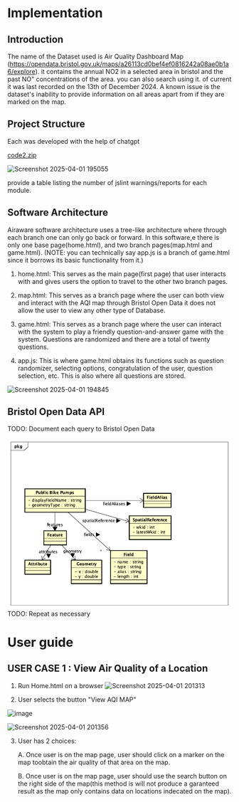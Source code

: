 # Implementation 

## Introduction
The name of the Dataset used is Air Quality Dashboard Map (https://opendata.bristol.gov.uk/maps/a26113cd0bef4ef0816242a08ae0b1a6/explore). it contains the annual NO2 in a selected area in bristol and the past NO" concentrations of the area. you can also search using it. of current it was last recorded on the 13th of December 2024. A known issue is the dataset's inability to provide information on all areas apart from if they are marked on the map. 

## Project Structure

Each was developed with the help of chatgpt

[code2.zip](https://github.com/user-attachments/files/19555983/code2.zip)

![Screenshot 2025-04-01 195055](https://github.com/user-attachments/assets/cf6b373b-3d3c-4dbf-9dca-2965316c24bb)


provide a table listing the number of jslint warnings/reports for each module.

## Software Architecture
Airaware software architecture uses a tree-like architecture where through each branch one can only go back or forward. In this software,e there is only one base page(home.html), and two branch pages(map.html and game.html). (NOTE: you can technically say app.js is a branch of game.html since it borrows its basic functionality from it.)

1. home.html: This serves as the main page(first page) that user interacts with 
    and gives users the option to travel to the other two branch pages.

2. map.html: This serves as a branch page where the user can both view and 
    interact with the AQI map through Bristol Open Data it does not allow the user to view any other type of Database.

3. game.html: This serves as a branch page where the user can interact with the
     system to play a friendly question-and-answer game with the system. Questions are randomized and there are a total of twenty questions.

4. app.js: This is where game.html obtains its functions such as question 
    randomizer, selecting options, congratulation of the user, question selection, etc. This is also where all questions are stored.


![Screenshot 2025-04-01 194845](https://github.com/user-attachments/assets/dec9c0c4-67db-44fc-8623-d8c59d343c05)


## Bristol Open Data API
TODO: Document each query to Bristol Open Data

![UML Class diagrams representing JSON query results](images/class1.png)
TODO: Repeat as necessary

# User guide

## USER CASE 1 : View Air Quality of a Location

1.  Run Home.html on a browser
![Screenshot 2025-04-01 201313](https://github.com/user-attachments/assets/6b97f510-47ff-4450-8c92-33de8e54a007)

2.  User selects the button "View AQI MAP"
   
![image](https://github.com/user-attachments/assets/f8248e67-0ea4-48c2-aed7-b9a57e853a28)

![Screenshot 2025-04-01 201356](https://github.com/user-attachments/assets/f9446335-060e-4a00-ab74-fadc62e7569d)

3. User has 2 choices:

     A. Once user is on the map page, user should click on a marker on the map 
        toobtain the air quality of that area on the map.
    
     B. Once user is on the map page, user should use the search button on the 
        right side of the map(this method is will not produce a garanteed result as the map only contains
        data on locations indecated on the map).



